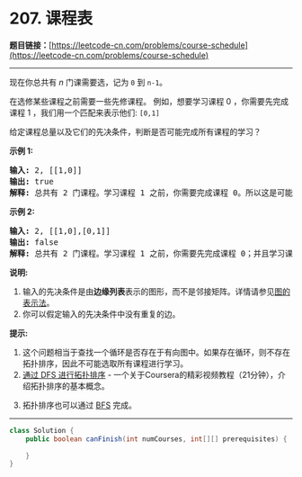 # 207. 课程表

**题目链接：**[https://leetcode-cn.com/problems/course-schedule](https://leetcode-cn.com/problems/course-schedule)

---

<div class="content__1Y2H">
 <div class="notranslate">
  <p>现在你总共有 <em>n</em> 门课需要选，记为&nbsp;<code>0</code>&nbsp;到&nbsp;<code>n-1</code>。</p> 
  <p>在选修某些课程之前需要一些先修课程。&nbsp;例如，想要学习课程 0 ，你需要先完成课程 1 ，我们用一个匹配来表示他们: <code>[0,1]</code></p> 
  <p>给定课程总量以及它们的先决条件，判断是否可能完成所有课程的学习？</p> 
  <p><strong>示例 1:</strong></p> 
  <pre class="language-text"><strong>输入:</strong> 2, [[1,0]] 
<strong>输出: </strong>true
<strong>解释:</strong>&nbsp;总共有 2 门课程。学习课程 1 之前，你需要完成课程 0。所以这是可能的。</pre> 
  <p><strong>示例 2:</strong></p> 
  <pre class="language-text"><strong>输入:</strong> 2, [[1,0],[0,1]]
<strong>输出: </strong>false
<strong>解释:</strong>&nbsp;总共有 2 门课程。学习课程 1 之前，你需要先完成​课程 0；并且学习课程 0 之前，你还应先完成课程 1。这是不可能的。</pre> 
  <p><strong>说明:</strong></p> 
  <ol> 
   <li>输入的先决条件是由<strong>边缘列表</strong>表示的图形，而不是邻接矩阵。详情请参见<a href="http://blog.csdn.net/woaidapaopao/article/details/51732947">图的表示法</a>。</li> 
   <li>你可以假定输入的先决条件中没有重复的边。</li> 
  </ol> 
  <p><strong>提示:</strong></p> 
  <ol> 
   <li>这个问题相当于查找一个循环是否存在于有向图中。如果存在循环，则不存在拓扑排序，因此不可能选取所有课程进行学习。</li> 
   <li><a href="https://www.coursera.org/specializations/algorithms">通过 DFS 进行拓扑排序</a> - 一个关于Coursera的精彩视频教程（21分钟），介绍拓扑排序的基本概念。</li> 
   <li> <p>拓扑排序也可以通过&nbsp;<a href="https://baike.baidu.com/item/%E5%AE%BD%E5%BA%A6%E4%BC%98%E5%85%88%E6%90%9C%E7%B4%A2/5224802?fr=aladdin&amp;fromid=2148012&amp;fromtitle=%E5%B9%BF%E5%BA%A6%E4%BC%98%E5%85%88%E6%90%9C%E7%B4%A2">BFS</a>&nbsp;完成。</p> </li> 
  </ol> 
 </div>
</div>

---

```java
class Solution {
    public boolean canFinish(int numCourses, int[][] prerequisites) {
        
    }
}
```